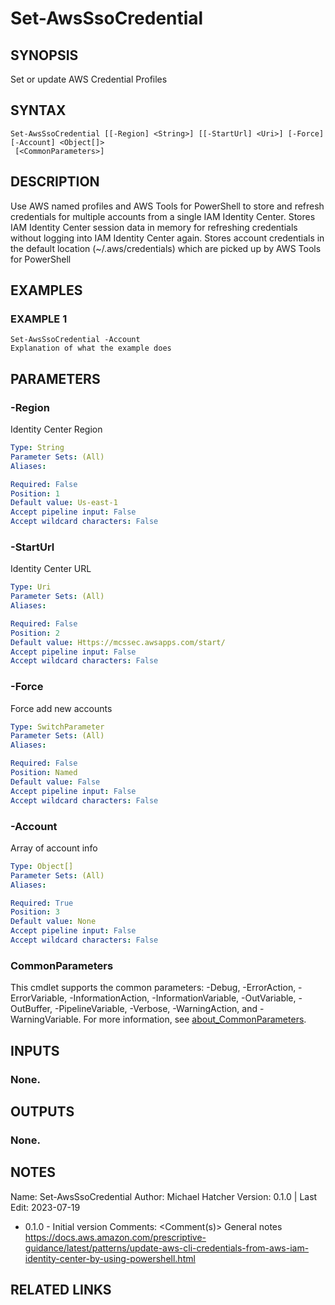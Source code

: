 # Set-AwsSsoCredential

## SYNOPSIS
Set or update AWS Credential Profiles

## SYNTAX

```
Set-AwsSsoCredential [[-Region] <String>] [[-StartUrl] <Uri>] [-Force] [-Account] <Object[]>
 [<CommonParameters>]
```

## DESCRIPTION
Use AWS named profiles and AWS Tools for PowerShell to store and refresh credentials for multiple accounts from a single IAM Identity Center.
Stores IAM Identity Center session data in memory for refreshing credentials without logging into IAM Identity Center again.
Stores account credentials in the default location (~/.aws/credentials) which are picked up by AWS Tools for PowerShell

## EXAMPLES

### EXAMPLE 1
```
Set-AwsSsoCredential -Account
Explanation of what the example does
```

## PARAMETERS

### -Region
Identity Center Region

```yaml
Type: String
Parameter Sets: (All)
Aliases:

Required: False
Position: 1
Default value: Us-east-1
Accept pipeline input: False
Accept wildcard characters: False
```

### -StartUrl
Identity Center URL

```yaml
Type: Uri
Parameter Sets: (All)
Aliases:

Required: False
Position: 2
Default value: Https://mcssec.awsapps.com/start/
Accept pipeline input: False
Accept wildcard characters: False
```

### -Force
Force add new accounts

```yaml
Type: SwitchParameter
Parameter Sets: (All)
Aliases:

Required: False
Position: Named
Default value: False
Accept pipeline input: False
Accept wildcard characters: False
```

### -Account
Array of account info

```yaml
Type: Object[]
Parameter Sets: (All)
Aliases:

Required: True
Position: 3
Default value: None
Accept pipeline input: False
Accept wildcard characters: False
```

### CommonParameters
This cmdlet supports the common parameters: -Debug, -ErrorAction, -ErrorVariable, -InformationAction, -InformationVariable, -OutVariable, -OutBuffer, -PipelineVariable, -Verbose, -WarningAction, and -WarningVariable. For more information, see [about_CommonParameters](http://go.microsoft.com/fwlink/?LinkID=113216).

## INPUTS

### None.
## OUTPUTS

### None.
## NOTES
Name:     Set-AwsSsoCredential
Author:   Michael Hatcher
Version:  0.1.0 | Last Edit: 2023-07-19
- 0.1.0 - Initial version
Comments: \<Comment(s)\>
General notes
https://docs.aws.amazon.com/prescriptive-guidance/latest/patterns/update-aws-cli-credentials-from-aws-iam-identity-center-by-using-powershell.html

## RELATED LINKS
